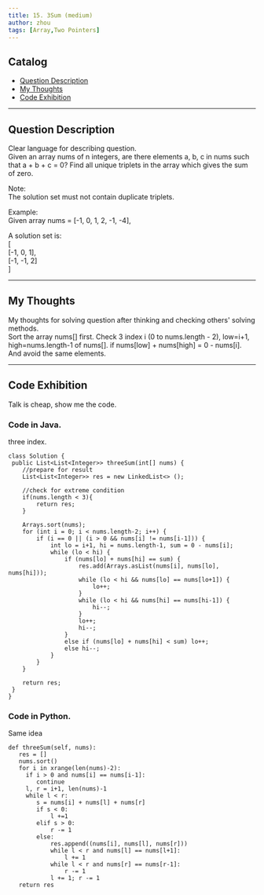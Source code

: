 ```yaml
---
title: 15. 3Sum (medium)                  
author: zhou      
tags: [Array,Two Pointers]          
---
```


       

## Catalog  
+ [Question Description](#partI)
+ [My Thoughts](#partII)
+ [Code Exhibition](#partIII)

----------------------------------

## Question Description
Clear language for describing question.    
Given an array nums of n integers, are there elements a, b, c in nums such that a + b + c = 0? Find all unique triplets in the array which gives the sum of zero.      

Note:     
The solution set must not contain duplicate triplets.     

Example:     
Given array nums = [-1, 0, 1, 2, -1, -4],       

A solution set is:     
[   
  [-1, 0, 1],   
  [-1, -1, 2]   
]    


----------------------------------

## My Thoughts
My thoughts for solving question after thinking and checking others' solving methods.        
Sort the array nums[] first. Check 3 index i (0 to nums.length - 2), low=i+1, high=nums.length-1 of nums[]. if nums[low] + nums[high] = 0 - nums[i]. And avoid the same elements.    


----------------------------------

## Code Exhibition
Talk is cheap, show me the code.    
### Code in Java.     
three index.    

    class Solution {
     public List<List<Integer>> threeSum(int[] nums) {
        //prepare for result
        List<List<Integer>> res = new LinkedList<> ();
        
        //check for extreme condition
        if(nums.length < 3){
            return res;
        }
        
        Arrays.sort(nums);
        for (int i = 0; i < nums.length-2; i++) {
            if (i == 0 || (i > 0 && nums[i] != nums[i-1])) {
                int lo = i+1, hi = nums.length-1, sum = 0 - nums[i];
                while (lo < hi) {
                    if (nums[lo] + nums[hi] == sum) {
                        res.add(Arrays.asList(nums[i], nums[lo], nums[hi]));
                        while (lo < hi && nums[lo] == nums[lo+1]) {
                            lo++;
                        }
                        while (lo < hi && nums[hi] == nums[hi-1]) {
                            hi--;
                        }
                        lo++; 
                        hi--;
                    } 
                    else if (nums[lo] + nums[hi] < sum) lo++;
                    else hi--;
                }
            }
        }
        
        return res;
     }
    }


### Code in Python.   
Same idea   

    def threeSum(self, nums):
       res = []
       nums.sort()
       for i in xrange(len(nums)-2):
         if i > 0 and nums[i] == nums[i-1]:
            continue
         l, r = i+1, len(nums)-1
         while l < r:
            s = nums[i] + nums[l] + nums[r]
            if s < 0:
                l +=1 
            elif s > 0:
                r -= 1
            else:
                res.append((nums[i], nums[l], nums[r]))
                while l < r and nums[l] == nums[l+1]:
                    l += 1
                while l < r and nums[r] == nums[r-1]:
                    r -= 1
                l += 1; r -= 1
       return res


